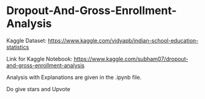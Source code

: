 # Dropout-And-Gross-Enrollment-Analysis

Kaggle Dataset: https://www.kaggle.com/vidyapb/indian-school-education-statistics

Link for Kaggle Notebook: https://www.kaggle.com/subham07/dropout-and-gross-enrollment-analysis

Analysis with Explanations are given in the .ipynb file.

Do give stars and Upvote

